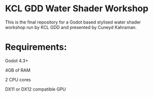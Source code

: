 # KCL GDD Water Shader Workshop
 
This is the final repository for a Godot based stylised water shader workshop run by KCL GDD and presented by Cuneyd Kahraman.

# Requirements:

Godot 4.3+

4GB of RAM

2 CPU cores

DX11 or DX12 compatible GPU
